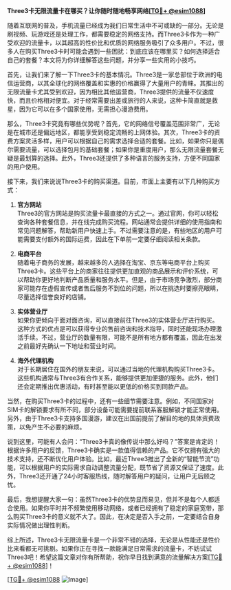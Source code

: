**Three3卡无限流量卡在哪买？让你随时随地畅享网络[[TG💪+ @esim1088](https://t.me/s/esim1088)]**

随着互联网的普及，手机流量已经成为我们日常生活中不可或缺的一部分。无论是刷视频、玩游戏还是处理工作，都需要稳定的网络支持。而Three3卡作为一种广受欢迎的流量卡，以其超高的性价比和优质的网络服务吸引了众多用户。不过，很多人在购买Three3卡时可能会遇到一些困扰：到底应该在哪里买？如何选择适合自己的套餐？本文将为你详细解答这些问题，并分享一些实用的小技巧。

首先，让我们来了解一下Three3卡的基本情况。Three3是一家总部位于欧洲的电信运营商，以其全球化的网络覆盖和实惠的价格赢得了大量用户的青睐。其推出的无限流量卡尤其受到欢迎，因为相比其他运营商，Three3提供的流量不仅速度快，而且价格相对便宜。对于经常需要出差或旅行的人来说，这种卡简直就是救星，因为它可以在多个国家使用，无需担心漫游费用。

那么，Three3卡究竟有哪些优势呢？首先，它的网络信号覆盖范围非常广，无论是在城市还是偏远地区，都能享受到稳定流畅的上网体验。其次，Three3卡的资费方案灵活多样，用户可以根据自己的需求选择合适的套餐。比如，如果你只是偶尔需要流量，可以选择包月的基础套餐；如果你是重度用户，那么无限流量套餐无疑是最划算的选择。此外，Three3还提供了多种语言的服务支持，方便不同国家的用户使用。

接下来，我们来说说Three3卡的购买渠道。目前，市面上主要有以下几种购买方式：

1. **官方网站**  
   Three3的官方网站是购买流量卡最直接的方式之一。通过官网，你可以轻松查询各种套餐信息，并在线完成购买流程。网站通常会提供详细的使用指南和常见问题解答，帮助新用户快速上手。不过需要注意的是，有些地区的用户可能需要支付额外的国际运费，因此在下单前一定要仔细阅读相关条款。

2. **电商平台**  
   随着电子商务的发展，越来越多的人选择在淘宝、京东等电商平台上购买Three3卡。这些平台上的商家往往提供更加直观的商品展示和评价系统，可以帮助你更好地判断产品质量和服务水平。但是，由于市场竞争激烈，部分商家可能存在虚假宣传或者售后服务不到位的问题，所以在挑选时要擦亮眼睛，尽量选择信誉良好的店铺。

3. **实体营业厅**  
   如果你更倾向于面对面咨询，可以直接前往Three3的实体营业厅进行购买。这种方式的优点是可以获得专业的售前咨询和技术指导，同时还能现场办理激活手续。不过，营业厅的数量有限，可能不是所有地方都有覆盖，因此在出发之前最好先确认一下地址和营业时间。

4. **海外代理机构**  
   对于长期居住在国外的朋友来说，可以通过当地的代理机构购买Three3卡。这些机构通常与Three3有合作关系，能够提供更加便捷的服务。此外，他们还会定期推出优惠活动，有时甚至能以更低的价格买到同款产品。

当然，在购买Three3卡的过程中，还有一些细节需要注意。例如，不同国家对SIM卡的解锁要求有所不同，部分设备可能需要提前联系客服解锁才能正常使用。另外，由于Three3卡支持多国漫游，建议在出国前提前了解目的地的具体资费政策，以免产生不必要的麻烦。

说到这里，可能有人会问：“Three3卡真的像传说中那么好吗？”答案是肯定的！根据许多用户的反馈，Three3卡确实是一款值得信赖的产品。它不仅拥有强大的技术支持，还不断优化用户体验。比如，最近Three3推出了全新的“智能节流”功能，可以根据用户的实际需求自动调整流量分配，既节省了资源又保证了速度。此外，Three3还开通了24小时客服热线，随时解答用户的疑问，让用户无后顾之忧。

最后，我想提醒大家一句：虽然Three3卡的优势显而易见，但并不是每个人都适合使用。如果你平时并不频繁使用移动网络，或者已经拥有了稳定的家庭宽带，那么购买Three3卡的意义就不大了。因此，在决定是否入手之前，一定要结合自身实际情况做出理性判断。

综上所述，Three3卡无限流量卡是一个非常不错的选择，无论是从性能还是性价比来看都无可挑剔。如果你正在寻找一款能满足日常需求的流量卡，不妨试试Three3吧！希望这篇文章对你有所帮助，祝你早日找到满意的流量解决方案[[TG💪+ @esim1088](https://t.me/s/esim1088)]！

[[TG💪+ @esim1088](https://t.me/s/esim1088) ![Image](https://i.postimg.cc/4NQfJmqS/Snipaste-2025-05-13-00-14-12.png)]